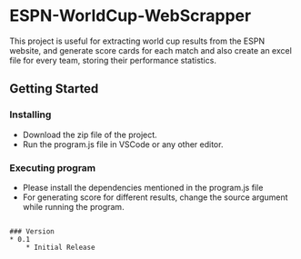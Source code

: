 # ESPN-WorldCup-WebScrapper

This project is useful for extracting world cup results from the ESPN website, and generate score cards for each match and also create an excel file for every team, storing their performance statistics.



## Getting Started


### Installing

* Download the zip file of the project.
* Run the program.js file in VSCode or any other editor.

### Executing program

* Please install the dependencies mentioned in the program.js file
* For generating score for different results, change the source argument while running the program.
```

### Version
* 0.1
    * Initial Release
